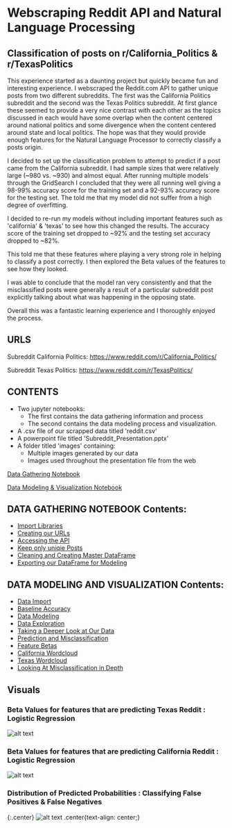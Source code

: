 
# Webscraping Reddit API and Natural Language Processing
## Classification of posts on r/California_Politics & r/TexasPolitics

This experience started as a daunting project but quickly became fun and interesting experience. I webscraped the Reddit.com API to gather unique posts from two different subreddits. The first was the California Politics subreddit and the second was the Texas Politics subreddit. At first glance these seemed to provide a very nice contrast with each other as the topics discussed in each would have some overlap when the content centered around national politics and some divergence when the content centered around state and local politics. The hope was that they would provide enough features for the Natural Language Processor to correctly classify a posts origin. 

I decided to set up the classification problem to attempt to predict if a post came from the California subreddit. I had sample sizes that were relatively large (~980 vs. ~930) and almost equal. After running multiple models through the GridSearch I concluded that they were all running well giving a 98-99% accuracy score for the training set and a 92-93% accuracy score for the testing set. The told me that my model did not suffer from a high degree of overfitting.

I decided to re-run my models without including important features such as 'california' & 'texas' to see how this changed the results. The accuracy score of the training set dropped to ~92% and the testing set accuracy dropped to ~82%. 

This told me that these features where playing a very strong role in helping to classify a post correctly. I then explored the Beta values of the features to see how they looked. 

I was able to conclude that the model ran very consistently and that the misclassified posts were generally a result of a particular subreddit post explicitly talking about what was happening in the opposing state.

Overall this was a fantastic learning experience and I thoroughly enjoyed the process.

## URLS

Subreddit California Politics: https://www.reddit.com/r/California_Politics/

Subreddit Texas Politics: https://www.reddit.com/r/TexasPolitics/


## CONTENTS
+ Two jupyter notebooks:  
	- The first contains the data gathering information and process  
	- The second contains the data modeling process and visualization.  
+ A .csv file of our scrapped data titled 'reddit.csv'  
+ A powerpoint file titled 'Subreddit_Presentation.pptx'
+ A folder titled 'images' containing:
	- Multiple images generated by our data
	- Images used throughout the presentation file from the web
	

[Data Gathering Notebook](https://github.com/pwalesdi/Webscraping-Reddit-API-and-Natural-Language-Processing/blob/master/NLP_Data_Gathering.ipynb)

[Data Modeling & Visualization Notebook](https://github.com/pwalesdi/Webscraping-Reddit-API-and-Natural-Language-Processing/blob/master/NLP_Data_Modeling.ipynb)


## DATA GATHERING NOTEBOOK Contents:
- [Import Libraries](#Import-our-Libraries)
- [Creating our URLs](#Instantiate-our-URL)
- [Accessing the API](#Access-Reddit-API-and-Scrape-Posts)
- [Keep only uniqie Posts](#Check-to-be-Sure-Posts-are-Unique)
- [Cleaning and Creating Master DataFrame](#Clean-up-the-DataFrame)
- [Exporting our DataFrame for Modeling](#Export-as-CSV-File)

## DATA MODELING AND VISUALIZATION Contents:
- [Data Import](#Data-Import)
- [Baseline Accuracy](#Calculate-the-Baseline-Accuracy)
- [Data Modeling](#Model-Our-Data)
- [Data Exploration](#Data-Exploration)
- [Taking a Deeper Look at Our Data](#-Dig-Into-the-Data)
- [Prediction and Misclassification](#Where-did-a-misclassification-occur?)
- [Feature Betas](#What-Beta-Values-are-Driving-Our-Model)
- [California Wordcloud](#Analysis-of-California-subreddit-words-via-Wordcloud)
- [Texas Wordcloud](#Analysis-of-Texas-subreddit-words-via-Wordcloud)
- [Looking At Misclassification in Depth](#Examine-the-posts-that-were-misclassified)

## Visuals
### Beta Values for features that are predicting Texas Reddit : Logistic Regression
![alt text](https://github.com/pwalesdi/Webscraping-Reddit-API-and-Natural-Language-Processing/blob/master/images/download-8.png "Beta Values")

### Beta Values for features that are predicting California Reddit : Logistic Regression
![alt text](https://github.com/pwalesdi/Webscraping-Reddit-API-and-Natural-Language-Processing/blob/master/images/download-7.png "Beta Values")

### Distribution of Predicted Probabilities : Classifying False Positives & False Negatives
{:.center}
![alt text](https://github.com/pwalesdi/Webscraping-Reddit-API-and-Natural-Language-Processing/blob/master/images/prob_dist.png "Probability Distribution")
.center{text-align: center;}


